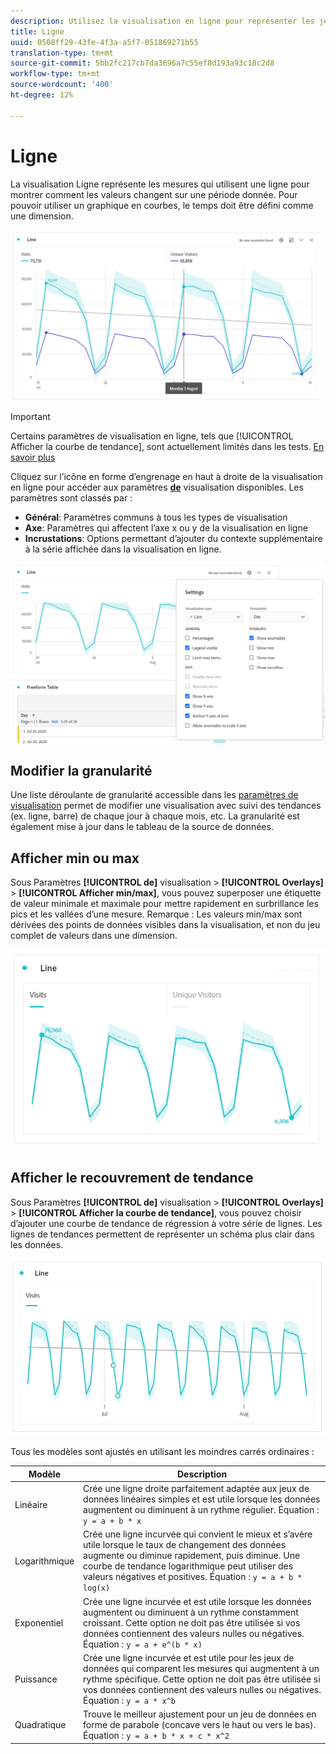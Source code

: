 ```yaml
---
description: Utilisez la visualisation en ligne pour représenter les jeux de données de tendances (temporels).
title: Ligne
uuid: 0508ff29-43fe-4f3a-a5f7-051869271b55
translation-type: tm+mt
source-git-commit: 5bb2fc217cb7da3696a7c55ef8d193a93c18c2d8
workflow-type: tm+mt
source-wordcount: '400'
ht-degree: 12%

---
```



# Ligne

La visualisation Ligne représente les mesures qui utilisent une ligne pour montrer comment les valeurs changent sur une période donnée. Pour pouvoir utiliser un graphique en courbes, le temps doit être défini comme une dimension.

![Visualisation en ligne](assets/line-viz.png)

>[!IMPORTANT]
>
>Certains paramètres de visualisation en ligne, tels que [!UICONTROL Afficher la courbe de tendance], sont actuellement limités dans les tests. [En savoir plus](/help/landing/an-releases.md)

Cliquez sur l’icône en forme d’engrenage en haut à droite de la visualisation en ligne pour accéder aux paramètres [**de**](freeform-analysis-visualizations.md) visualisation disponibles. Les paramètres sont classés par :

* **Général**: Paramètres communs à tous les types de visualisation
* **Axe**: Paramètres qui affectent l’axe x ou y de la visualisation en ligne
* **Incrustations**: Options permettant d’ajouter du contexte supplémentaire à la série affichée dans la visualisation en ligne.

![Paramètres de visualisation](assets/viz-settings-modal.png)

## Modifier la granularité

Une liste déroulante de granularité accessible dans les [paramètres de visualisation](freeform-analysis-visualizations.md) permet de modifier une visualisation avec suivi des tendances (ex. ligne, barre) de chaque jour à chaque mois, etc. La granularité est également mise à jour dans le tableau de la source de données.

## Afficher min ou max

Sous Paramètres **[!UICONTROL de]** visualisation > **[!UICONTROL Overlays]** > **[!UICONTROL Afficher min/max]**, vous pouvez superposer une étiquette de valeur minimale et maximale pour mettre rapidement en surbrillance les pics et les vallées d’une mesure. Remarque : Les valeurs min/max sont dérivées des points de données visibles dans la visualisation, et non du jeu complet de valeurs dans une dimension.

![Afficher min/max](assets/min-max-labels.png)

## Afficher le recouvrement de tendance

Sous Paramètres **[!UICONTROL de]** visualisation > **[!UICONTROL Overlays]** > **[!UICONTROL Afficher la courbe de tendance]**, vous pouvez choisir d’ajouter une courbe de tendance de régression à votre série de lignes. Les lignes de tendances permettent de représenter un schéma plus clair dans les données.

![Ligne de tendance linéaire](assets/show-linear-trendline.png)

Tous les modèles sont ajustés en utilisant les moindres carrés ordinaires :

| Modèle | Description |
|---|---|
| Linéaire | Crée une ligne droite parfaitement adaptée aux jeux de données linéaires simples et est utile lorsque les données augmentent ou diminuent à un rythme régulier. Équation : `y = a + b * x` |
| Logarithmique | Crée une ligne incurvée qui convient le mieux et s’avère utile lorsque le taux de changement des données augmente ou diminue rapidement, puis diminue. Une courbe de tendance logarithmique peut utiliser des valeurs négatives et positives. Équation : `y = a + b * log(x)` |
| Exponentiel | Crée une ligne incurvée et est utile lorsque les données augmentent ou diminuent à un rythme constamment croissant. Cette option ne doit pas être utilisée si vos données contiennent des valeurs nulles ou négatives. Équation : `y = a + e^(b * x)` |
| Puissance | Crée une ligne incurvée et est utile pour les jeux de données qui comparent les mesures qui augmentent à un rythme spécifique. Cette option ne doit pas être utilisée si vos données contiennent des valeurs nulles ou négatives. Équation : `y = a * x^b` |
| Quadratique | Trouve le meilleur ajustement pour un jeu de données en forme de parabole (concave vers le haut ou vers le bas). Équation : `y = a + b * x + c * x^2` |
